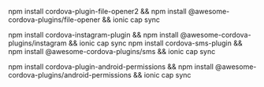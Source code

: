 npm install cordova-plugin-file-opener2 && npm install @awesome-cordova-plugins/file-opener && ionic cap sync

npm install cordova-instagram-plugin && npm install @awesome-cordova-plugins/instagram && ionic cap sync
npm install cordova-sms-plugin && npm install @awesome-cordova-plugins/sms && ionic cap sync

npm install cordova-plugin-android-permissions && npm install @awesome-cordova-plugins/android-permissions && ionic cap sync
